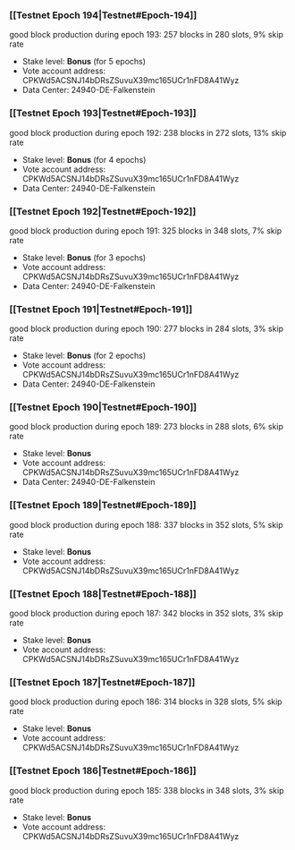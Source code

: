 ### [[Testnet Epoch 194|Testnet#Epoch-194]]
good block production during epoch 193: 257 blocks in 280 slots, 9% skip rate
* Stake level: **Bonus** (for 5 epochs)
* Vote account address: CPKWd5ACSNJ14bDRsZSuvuX39mc165UCr1nFD8A41Wyz
* Data Center: 24940-DE-Falkenstein
### [[Testnet Epoch 193|Testnet#Epoch-193]]
good block production during epoch 192: 238 blocks in 272 slots, 13% skip rate
* Stake level: **Bonus** (for 4 epochs)
* Vote account address: CPKWd5ACSNJ14bDRsZSuvuX39mc165UCr1nFD8A41Wyz
* Data Center: 24940-DE-Falkenstein
### [[Testnet Epoch 192|Testnet#Epoch-192]]
good block production during epoch 191: 325 blocks in 348 slots, 7% skip rate
* Stake level: **Bonus** (for 3 epochs)
* Vote account address: CPKWd5ACSNJ14bDRsZSuvuX39mc165UCr1nFD8A41Wyz
* Data Center: 24940-DE-Falkenstein
### [[Testnet Epoch 191|Testnet#Epoch-191]]
good block production during epoch 190: 277 blocks in 284 slots, 3% skip rate
* Stake level: **Bonus** (for 2 epochs)
* Vote account address: CPKWd5ACSNJ14bDRsZSuvuX39mc165UCr1nFD8A41Wyz
* Data Center: 24940-DE-Falkenstein
### [[Testnet Epoch 190|Testnet#Epoch-190]]
good block production during epoch 189: 273 blocks in 288 slots, 6% skip rate
* Stake level: **Bonus**
* Vote account address: CPKWd5ACSNJ14bDRsZSuvuX39mc165UCr1nFD8A41Wyz
* Data Center: 24940-DE-Falkenstein
### [[Testnet Epoch 189|Testnet#Epoch-189]]
good block production during epoch 188: 337 blocks in 352 slots, 5% skip rate
* Stake level: **Bonus**
* Vote account address: CPKWd5ACSNJ14bDRsZSuvuX39mc165UCr1nFD8A41Wyz
### [[Testnet Epoch 188|Testnet#Epoch-188]]
good block production during epoch 187: 342 blocks in 352 slots, 3% skip rate
* Stake level: **Bonus**
* Vote account address: CPKWd5ACSNJ14bDRsZSuvuX39mc165UCr1nFD8A41Wyz
### [[Testnet Epoch 187|Testnet#Epoch-187]]
good block production during epoch 186: 314 blocks in 328 slots, 5% skip rate
* Stake level: **Bonus**
* Vote account address: CPKWd5ACSNJ14bDRsZSuvuX39mc165UCr1nFD8A41Wyz
### [[Testnet Epoch 186|Testnet#Epoch-186]]
good block production during epoch 185: 338 blocks in 348 slots, 3% skip rate
* Stake level: **Bonus**
* Vote account address: CPKWd5ACSNJ14bDRsZSuvuX39mc165UCr1nFD8A41Wyz
